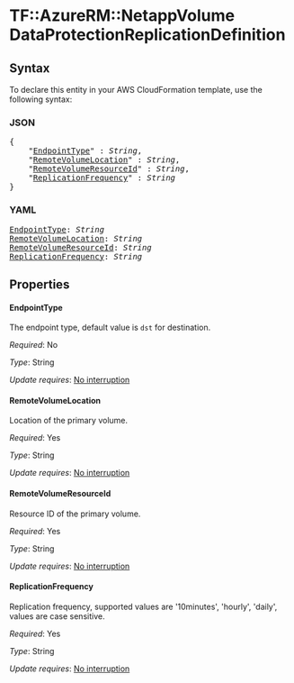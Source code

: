 # TF::AzureRM::NetappVolume DataProtectionReplicationDefinition

## Syntax

To declare this entity in your AWS CloudFormation template, use the following syntax:

### JSON

<pre>
{
    "<a href="#endpointtype" title="EndpointType">EndpointType</a>" : <i>String</i>,
    "<a href="#remotevolumelocation" title="RemoteVolumeLocation">RemoteVolumeLocation</a>" : <i>String</i>,
    "<a href="#remotevolumeresourceid" title="RemoteVolumeResourceId">RemoteVolumeResourceId</a>" : <i>String</i>,
    "<a href="#replicationfrequency" title="ReplicationFrequency">ReplicationFrequency</a>" : <i>String</i>
}
</pre>

### YAML

<pre>
<a href="#endpointtype" title="EndpointType">EndpointType</a>: <i>String</i>
<a href="#remotevolumelocation" title="RemoteVolumeLocation">RemoteVolumeLocation</a>: <i>String</i>
<a href="#remotevolumeresourceid" title="RemoteVolumeResourceId">RemoteVolumeResourceId</a>: <i>String</i>
<a href="#replicationfrequency" title="ReplicationFrequency">ReplicationFrequency</a>: <i>String</i>
</pre>

## Properties

#### EndpointType

The endpoint type, default value is `dst` for destination.

_Required_: No

_Type_: String

_Update requires_: [No interruption](https://docs.aws.amazon.com/AWSCloudFormation/latest/UserGuide/using-cfn-updating-stacks-update-behaviors.html#update-no-interrupt)

#### RemoteVolumeLocation

Location of the primary volume.

_Required_: Yes

_Type_: String

_Update requires_: [No interruption](https://docs.aws.amazon.com/AWSCloudFormation/latest/UserGuide/using-cfn-updating-stacks-update-behaviors.html#update-no-interrupt)

#### RemoteVolumeResourceId

Resource ID of the primary volume.

_Required_: Yes

_Type_: String

_Update requires_: [No interruption](https://docs.aws.amazon.com/AWSCloudFormation/latest/UserGuide/using-cfn-updating-stacks-update-behaviors.html#update-no-interrupt)

#### ReplicationFrequency

Replication frequency, supported values are '10minutes', 'hourly', 'daily', values are case sensitive.

_Required_: Yes

_Type_: String

_Update requires_: [No interruption](https://docs.aws.amazon.com/AWSCloudFormation/latest/UserGuide/using-cfn-updating-stacks-update-behaviors.html#update-no-interrupt)

